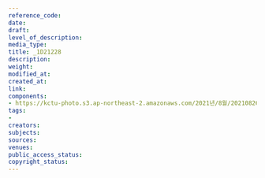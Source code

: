 ```yaml
---
reference_code: 
date: 
draft: 
level_of_description: 
media_type: 
title: _1D21228
description: 
weight: 
modified_at: 
created_at: 
link: 
components:
- https://kctu-photo.s3.ap-northeast-2.amazonaws.com/2021년/8월/20210826_하반기+총파업+대장정_강원/_1D21228.jpg
tags:
- 
creators: 
subjects: 
sources: 
venues: 
public_access_status: 
copyright_status: 
---
```

